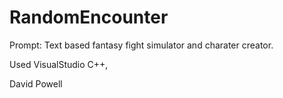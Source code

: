 # RandomEncounter

Prompt: Text based fantasy fight simulator and charater creator.

Used VisualStudio C++,

David Powell
